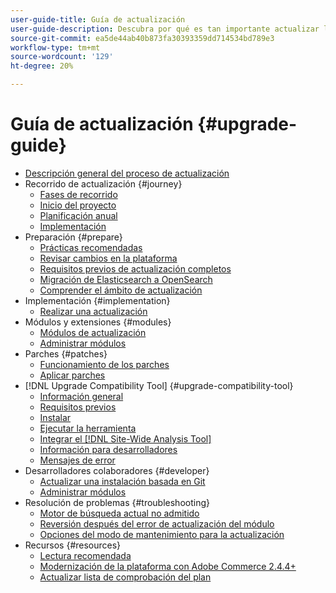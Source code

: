 ```yaml
---
user-guide-title: Guía de actualización
user-guide-description: Descubra por qué es tan importante actualizar la aplicación de Adobe Commerce o Magento Open Source y cómo planificar y ejecutar correctamente una actualización.
source-git-commit: ea5de44ab40b873fa30393359dd714534bd789e3
workflow-type: tm+mt
source-wordcount: '129'
ht-degree: 20%

---
```



# Guía de actualización {#upgrade-guide}

- [Descripción general del proceso de actualización](overview.md)
- Recorrido de actualización {#journey}
   - [Fases de recorrido](journey/phases.md)
   - [Inicio del proyecto](journey/project-launch.md)
   - [Planificación anual](journey/annual-planning.md)
   - [Implementación](journey/implementation.md)
- Preparación {#prepare}
   - [Prácticas recomendadas](prepare/best-practices.md)
   - [Revisar cambios en la plataforma](prepare/platform-changes.md)
   - [Requisitos previos de actualización completos](prepare/prerequisites.md)
   - [Migración de Elasticsearch a OpenSearch](prepare/opensearch-migration.md)
   - [Comprender el ámbito de actualización](prepare/scope.md)
- Implementación {#implementation}
   - [Realizar una actualización](implementation/perform-upgrade.md)
- Módulos y extensiones {#modules}
   - [Módulos de actualización](modules/upgrade.md)
   - [Administrar módulos](modules/manage.md)
- Parches {#patches}
   - [Funcionamiento de los parches](patches/overview.md)
   - [Aplicar parches](patches/apply.md)
- [!DNL Upgrade Compatibility Tool] {#upgrade-compatibility-tool}
   - [Información general](upgrade-compatibility-tool/overview.md)
   - [Requisitos previos](upgrade-compatibility-tool/prerequisites.md)
   - [Instalar](upgrade-compatibility-tool/install.md)
   - [Ejecutar la herramienta](upgrade-compatibility-tool/run.md)
   - [Integrar el [!DNL Site-Wide Analysis Tool]](upgrade-compatibility-tool/integrate-analysis-tool.md)
   - [Información para desarrolladores](upgrade-compatibility-tool/developer.md)
   - [Mensajes de error](upgrade-compatibility-tool/error-messages.md)
- Desarrolladores colaboradores {#developer}
   - [Actualizar una instalación basada en Git](developer/git-installs.md)
   - [Administrar módulos](developer/manage-modules.md)
- Resolución de problemas {#troubleshooting}
   - [Motor de búsqueda actual no admitido](troubleshooting/search-engine-not-supported.md)
   - [Reversión después del error de actualización del módulo](troubleshooting/roll-back-after-update-failure.md)
   - [Opciones del modo de mantenimiento para la actualización](troubleshooting/maintenance-mode-options.md)
- Recursos {#resources}
   - [Lectura recomendada](resources/recommended-reading.md)
   - [Modernización de la plataforma con Adobe Commerce 2.4.4+](resources/recommended-upgrade-paths-2022.md)
   - [Actualizar lista de comprobación del plan](https://support.magento.com/hc/en-us/articles/360057968951)
